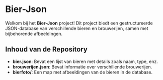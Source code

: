 # Bier-Json

Welkom bij het **Bier-Json** project! Dit project biedt een gestructureerde JSON-database van verschillende bieren en brouwerijen, samen met bijbehorende afbeeldingen.

## Inhoud van de Repository

- **bier.json**: Bevat een lijst van bieren met details zoals naam, type, enz.
- **brouwerijen.json**: Bevat informatie over verschillende brouwerijen.
- **bierfoto/**: Een map met afbeeldingen van de bieren in de database.
